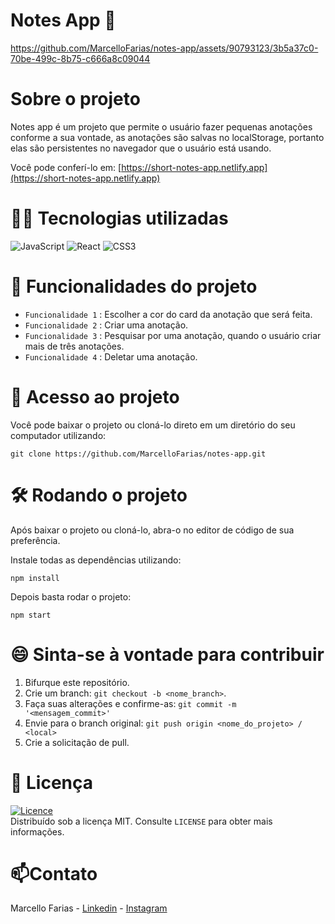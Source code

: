 # Notes App 📝

https://github.com/MarcelloFarias/notes-app/assets/90793123/3b5a37c0-70be-499c-8b75-c666a8c09044

# Sobre o projeto

Notes app é um projeto que permite o usuário fazer pequenas anotações conforme a sua vontade, as anotações são salvas no localStorage, portanto elas são persistentes no navegador que o usuário está usando.

Você pode conferí-lo em: [https://short-notes-app.netlify.app](https://short-notes-app.netlify.app)

# 👨‍💻 Tecnologias utilizadas
![JavaScript](https://img.shields.io/badge/javascript-%23323330.svg?style=for-the-badge&logo=javascript&logoColor=%23F7DF1E)
![React](https://img.shields.io/badge/react-%2320232a.svg?style=for-the-badge&logo=react&logoColor=%2361DAFB)
![CSS3](https://img.shields.io/badge/css3-%231572B6.svg?style=for-the-badge&logo=css3&logoColor=white)

# 🔨 Funcionalidades do projeto

 - `Funcionalidade 1` : Escolher a cor do card da anotação que será feita.
 - `Funcionalidade 2` : Criar uma anotação.
 - `Funcionalidade 3` : Pesquisar por uma anotação, quando o usuário criar mais de três anotações.
 - `Funcionalidade 4` : Deletar uma anotação.

# 📂 Acesso ao projeto

Você pode baixar o projeto ou cloná-lo direto em um diretório do seu computador utilizando:
```
git clone https://github.com/MarcelloFarias/notes-app.git
```

# 🛠️ Rodando o projeto

Após baixar o projeto ou cloná-lo, abra-o no editor de código de sua preferência.

Instale todas as dependências utilizando:
```
npm install
```

Depois basta rodar o projeto:
```
npm start
```

# 😄 Sinta-se à vontade para contribuir

1. Bifurque este repositório.
2. Crie um branch: `git checkout -b <nome_branch>`.
3. Faça suas alterações e confirme-as: `git commit -m '<mensagem_commit>'`
4. Envie para o branch original: `git push origin <nome_do_projeto> / <local>`
5. Crie a solicitação de pull.

# 📜 Licença

[![Licence](https://img.shields.io/github/license/Ileriayo/markdown-badges?style=for-the-badge)](./LICENSE) <br>
Distribuído sob a licença MIT. Consulte `LICENSE` para obter mais informações.

# 📫Contato

Marcello Farias - [Linkedin](https://www.linkedin.com/in/marcello-rocha-381572231/) - [Instagram](https://www.instagram.com/cello.farias) 
